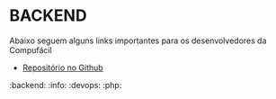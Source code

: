 # BACKEND

Abaixo seguem alguns links importantes para os desenvolvedores da Compufácil

- [Repositório no Github](./index.md)


:backend: :info: :devops: :php:
